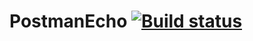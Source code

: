 # PostmanEcho [![Build status](https://ci.appveyor.com/api/projects/status/v0vb3ed1arplehd6?svg=true)](https://ci.appveyor.com/project/BethPech/postmanecho)
